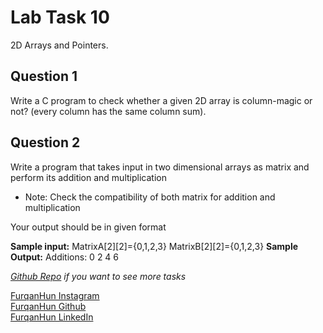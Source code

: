 # Lab Task 10

2D Arrays and Pointers.

## Question 1

Write a C program to check whether a given 2D array is column-magic or not? (every column has the same column sum).

## Question 2

Write a program that takes input in two dimensional arrays as matrix and perform its addition and multiplication
- Note: Check the compatibility of both matrix for addition and multiplication

Your output should be in given format

**Sample input:**
MatrixA[2][2]={0,1,2,3}
MatrixB[2][2]={0,1,2,3}
**Sample Output:**
Additions:
0 2
4 6

*[Github Repo](https://github.com/FurqanHun/PF-LTS "Repo contains all the other tasks too ;)") if you want to see more tasks* <br>

[FurqanHun Instagram](https://www.instagram.com/furqan_hi_hun "Follow me on insta ;)") <br>
[FurqanHun Github](https://github.com/FurqanHun "Follow my Github profile") <br>
[FurqanHun LinkedIn](https://www.linkedin.com/in/FurqanHun "Connect with me on LinkedIn")